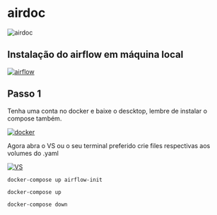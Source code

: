# airdoc 

![airdoc](https://encrypted-tbn0.gstatic.com/images?q=tbn:ANd9GcQ03tUnuxmkn59ZmYNF86Qew9T5glk5-lPnJg&usqp=CAU)

## Instalação do airflow em máquina local

[![airflow](https://encrypted-tbn0.gstatic.com/images?q=tbn:ANd9GcSWG9cUbDvni6BRTBl_21wSWV9ZaPM9fY_P1g&usqp=CAU)](https://airflow.apache.org/)

## Passo 1

Tenha uma conta no docker e baixe o descktop, lembre de instalar o compose também.


[![docker](https://encrypted-tbn0.gstatic.com/images?q=tbn:ANd9GcQ3botEXV_2dT4CHYSflxyJ-uX-MseSdRJ5pQ&usqp=CAU)](https://hub.docker.com/)


Agora abra o VS ou o seu terminal preferido crie files respectivas aos volumes do .yaml 

[![VS](https://encrypted-tbn0.gstatic.com/images?q=tbn:ANd9GcS7TJIN6ePR2bUl1IyWgEbloMOQB5gW4M8w8Q&usqp=CAU)](https://code.visualstudio.com/)

```
docker-compose up airflow-init
```
```
docker-compose up
```
```
docker-compose down
```

